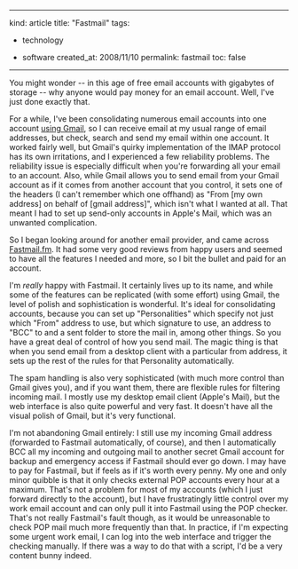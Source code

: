 -----
kind: article
title: "Fastmail"
tags:
- technology

- software
created_at: 2008/11/10
permalink: fastmail
toc: false
-----

<p>You might wonder -- in this age of free email accounts with gigabytes of storage -- why anyone would pay money for an email account. Well, I've just done exactly that.</p>

<p>For a while, I've been consolidating numerous email accounts into one account <a href="http://www.rousette.org.uk/blog/archives/gmail-email-consolidation/">using Gmail</a>, so I can receive email at my usual range of email addresses, but check, search and send my email within one account. It worked fairly well, but Gmail's quirky implementation of the IMAP protocol has its own irritations, and I experienced a few reliability problems. The reliability issue is especially difficult when you're forwarding all your email to an account. Also, while Gmail allows you to send email from your Gmail account as if it comes from another account that you control, it sets one of the headers (I can't remember which one offhand) as "From [my own address] on behalf of [gmail address]", which isn't what I wanted at all. That meant I had to set up send-only accounts in Apple's Mail, which was an unwanted complication.</p>

<p>So I began looking around for another email provider, and came across <a href="https://www.fastmail.fm/">Fastmail.fm</a>. It had some very good reviews from happy users and seemed to have all the features I needed and more, so I bit the bullet and paid for an account.</p>

<p>I'm <em>really</em> happy with Fastmail. It certainly lives up to its name, and while some of the features can be replicated (with some effort) using Gmail, the level of polish and sophistication is wonderful. It's ideal for consolidating accounts, because you can set up "Personalities" which specify not just which "From" address to use, but which signature to use, an address to "BCC" to and a sent folder to store the mail in, among other things. So you have a great deal of control of how you send mail. The magic thing is that when you send email from a desktop client with a particular from address, it sets up the rest of the rules for that Personality automatically.</p>

<p>The spam handling is also very sophisticated (with much more control than Gmail gives you), and if you want them, there are flexible rules for filtering incoming mail. I mostly use my desktop email client (Apple's Mail), but the web interface is also quite powerful and very fast. It doesn't have all the visual polish of Gmail, but it's very functional.</p>

<p>I'm not abandoning Gmail entirely: I still use my incoming Gmail address (forwarded to Fastmail automatically, of course), and then I automatically BCC all my incoming and outgoing mail to another secret Gmail account for backup and emergency access if Fastmail should ever go down. I may have to pay for Fastmail, but if feels as if it's worth every penny. My one and only minor quibble is that it only checks external POP accounts every hour at a maximum. That's not a problem for most of my accounts (which I just forward directly to the account), but I have frustratingly little control over my work email account and can only pull it into Fastmail using the POP checker. That's not really Fastmail's fault though, as it would be unreasonable to check POP mail much more frequently than that. In practice, if I'm expecting some urgent work email, I can log into the web interface and trigger the checking manually. If there was a way to do that with a script, I'd be a very content bunny indeed.</p>


